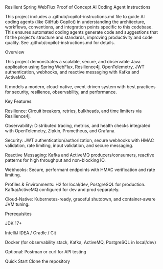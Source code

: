 Resilient Spring WebFlux Proof of Concept
AI Coding Agent Instructions

This project includes a .github/copilot-instructions.md file to guide AI coding agents (like GitHub Copilot) in understanding the architecture, workflows, conventions, and integration points specific to this codebase. This ensures automated coding agents generate code and suggestions that fit the project’s structure and standards, improving productivity and code quality. See .github/copilot-instructions.md for details.

Overview

This project demonstrates a scalable, secure, and observable Java application using Spring WebFlux, Resilience4j, OpenTelemetry, JWT authentication, webhooks, and reactive messaging with Kafka and ActiveMQ.

It models a modern, cloud-native, event-driven system with best practices for security, resilience, observability, and performance.

Key Features

Resilience: Circuit breakers, retries, bulkheads, and time limiters via Resilience4j.

Observability: Distributed tracing, metrics, and health checks integrated with OpenTelemetry, Zipkin, Prometheus, and Grafana.

Security: JWT authentication/authorization, secure webhooks with HMAC validation, rate limiting, input validation, and secure messaging.

Reactive Messaging: Kafka and ActiveMQ producers/consumers, reactive patterns for high throughput and non-blocking IO.

Webhooks: Secure, performant endpoints with HMAC verification and rate limiting.

Profiles & Environments: H2 for local/dev, PostgreSQL for production. Kafka/ActiveMQ configured for dev and prod separately.

Cloud-Native: Kubernetes-ready, graceful shutdown, and container-aware JVM tuning.

Prerequisites

JDK 17+

IntelliJ IDEA / Gradle / Git

Docker (for observability stack, Kafka, ActiveMQ, PostgreSQL in local/dev)

Optional: Postman or curl for API testing

Quick Start
Clone the repository
